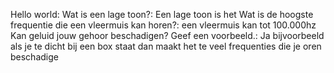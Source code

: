 Hello world:
Wat is een lage toon?:
Een lage toon is het
Wat is de hoogste frequentie die een vleermuis kan horen?:​
een vleermuis kan tot 100.000hz
Kan geluid jouw gehoor beschadigen? Geef een voorbeeld.:
Ja bijvoorbeeld als je te dicht bij een box staat dan maakt het te veel frequenties die je oren beschadige
